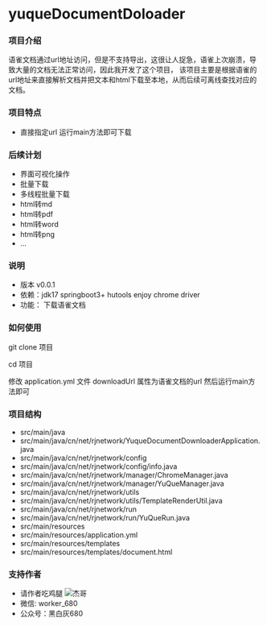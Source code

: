 # yuqueDocumentDoloader
### 项目介绍
语雀文档通过url地址访问，但是不支持导出，这很让人捉急，语雀上次崩溃，导致大量的文档无法正常访问，因此我开发了这个项目，
该项目主要是根据语雀的url地址来直接解析文档并把文本和html下载至本地，从而后续可离线查找对应的文档。
### 项目特点
 - 直接指定url 运行main方法即可下载

### 后续计划
- 界面可视化操作
- 批量下载
- 多线程批量下载
- html转md
- html转pdf
- html转word
- html转png
- ...
### 说明
- 版本 v0.0.1
- 依赖：jdk17 springboot3+ hutools enjoy chrome driver
- 功能： 下载语雀文档
### 如何使用
git clone 项目

cd 项目

修改 application.yml 文件
downloadUrl 属性为语雀文档的url
然后运行main方法即可
### 项目结构
- src/main/java
- src/main/java/cn/net/rjnetwork/YuqueDocumentDownloaderApplication.java
- src/main/java/cn/net/rjnetwork/config
- src/main/java/cn/net/rjnetwork/config/info.java
- src/main/java/cn/net/rjnetwork/manager/ChromeManager.java
- src/main/java/cn/net/rjnetwork/manager/YuQueManager.java
- src/main/java/cn/net/rjnetwork/utils
- src/main/java/cn/net/rjnetwork/utils/TemplateRenderUtil.java
- src/main/java/cn/net/rjnetwork/run
- src/main/java/cn/net/rjnetwork/run/YuQueRun.java
- src/main/resources
- src/main/resources/application.yml
- src/main/resources/templates
- src/main/resources/templates/document.html

### 支持作者
- 请作者吃鸡腿
  ![杰哥](http://150.58.sn.cn:20015/eqAdmin/upload/files/65f0635d60b2cb90182a14e0.jpg?baseURI=/www/javaapp/upload/)
- 微信: worker_680
- 公众号：黑白灰680



